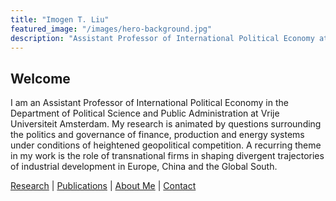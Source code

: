 ```yaml
---
title: "Imogen T. Liu"
featured_image: "/images/hero-background.jpg"
description: "Assistant Professor of International Political Economy at Vrije Universiteit Amsterdam"
---
```


## Welcome

I am an Assistant Professor of International Political Economy in the Department of Political Science and Public Administration at Vrije Universiteit Amsterdam. My research is animated by questions surrounding the politics and governance of finance, production and energy systems under conditions of heightened geopolitical competition. A recurring theme in my work is the role of transnational firms in shaping divergent trajectories of industrial development in Europe, China and the Global South.

[Research](/research) | [Publications](/publications) | [About Me](/about) | [Contact](/contact)
